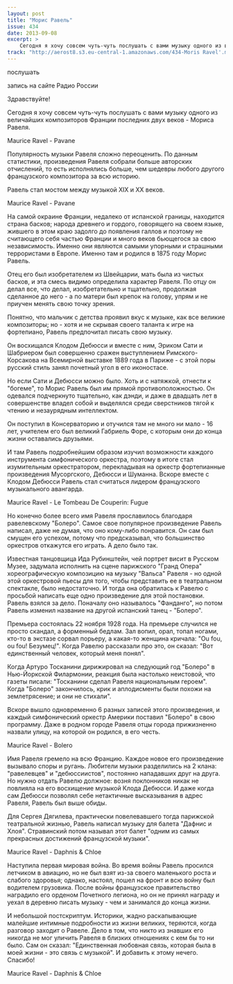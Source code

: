 ```yaml
---
layout: post
title: "Морис Равель"
issue: 434
date: 2013-09-08
excerpt: >
    Сегодня я хочу совсем чуть-чуть послушать с вами музыку одного из величайших композиторов Франции последних двух веков - Мориса Равеля.
track: "http://aerost8.s3.eu-central-1.amazonaws.com/434-Moris Ravel'.mp3"
---
```


послушать

запись на сайте Радио России

Здравствуйте!

Сегодня я хочу совсем чуть-чуть послушать с вами музыку одного из величайших композиторов Франции последних двух веков - Мориса Равеля.

Maurice Ravel - Pavane

Популярность музыки Равеля сложно переоценить. По данным статистики, произведения Равеля собрали больше авторских отчислений, то есть исполнялись больше, чем шедевры любого другого французского композитора за всю историю.

Равель стал мостом между музыкой XIX и XX веков.

Maurice Ravel - Pavane

На самой окраине Франции, недалеко от испанской границы, находится страна басков; народа древнего и гордого, говорящего на своем языке, жившего в этом краю задолго до появления галлов и поэтому не считающего себя частью Франции и много веков бьющегося за свою независимость. Именно они являются самыми упорными и страшными террористами в Европе. Именно там и родился в 1875 году Морис Равель.

Отец его был изобретателем из Швейцарии, мать была из чистых басков, и эта смесь видимо определила характер Равеля. По отцу он делал все, что делал, изобретательно и тщательно, продолжая сделанное до него - а по матери был крепок на голову, упрям и не приучен менять свою точку зрения.

Понятно, что мальчик с детства проявил вкус к музыке, как все великие композиторы; но - хотя и не скрывая своего таланта к игре на фортепиано, Равель предпочитал писать свою музыку.

Он восхищался Клодом Дебюсси и вместе с ним, Эриком Сати и Шабриером был совершенно сражен выступлением Римского-Корсакова на Всемирной выставке 1889 года в Париже - с этой поры русский стиль занял почетный угол в его иконостасе.

Но если Сати и Дебюсси можно было. Хоть и с натяжкой, отнести к "богеме", то Морис Равель был им прямой противоположностью. Он одевался подчеркнуто тщательно, как дэнди, и даже в двадцать лет в совершенстве владел собой и выделялся среди сверстников тягой к чтению и незаурядным интеллектом.

Он поступил в Консерваторию и отучился там не много ни мало - 16 лет, учителем его был великий Габриель Форе, с которым они до конца жизни оставались друзьями.

И там Равель подробнейшим образом изучил возможности каждого инструмента симфонического оркестра, поэтому в итоге стал изумительным оркестратором, перекладывая на оркестр фортепианные произведения Мусоргского, Дебюсси и Шуманна. Вскоре вместе с Клодом Дебюсси Равель стал считаться лидером французского музыкального авангарда.

Maurice Ravel - Le Tombeau De Couperin: Fugue

Но конечно более всего имя Равеля прославилось благодаря равелевскому "Болеро". Самое свое популярное произведение Равель написал, даже не думая, что оно кому-либо понравится. Он сам был смущен его успехом, потому что предсказывал, что большинство оркестров откажутся его играть. А дело было так.

Известная танцовщица Ида Рубинштейн, чей портрет висит в Русском Музее, задумала исполнить на сцене парижского "Гранд Опера" хореографическую композицию на музыку "Вальса" Равеля - но одной этой оркестровой пьесы для того, чтобы представить ее в театральном спектакле, было недостаточно. И тогда она обратилась к Равелю с просьбой написать еще одно произведение для этой постановки. Равель взялся за дело. Поначалу оно называлось "Фанданго", но потом Равель изменил название на другой испанский танец - "Болеро".

Премьера состоялась 22 ноября 1928 года. На премьере случился не просто скандал, а форменный бедлам. Зал вопил, орал, топал ногами, кто-то в экстазе сорвал порьеру, а какая-то женщина кричала: "Ou fou, ou fou! Безумец!". Когда Равелю рассказали про это, он сказал: "Вот единственный человек, который меня понял".

Когда Артуро Тосканини дирижировал на следующий год "Болеро" в Нью-Йоркской Филармонии, реакция была настолько неистовой, что газеты писали: "Тосканини сделал Равеля национальным героем". Когда "Болеро" закончилось, крик и аплодисменты были похожи на землетрясение; и они не стихали".

Вскоре вышло одновременно 6 разных записей этого произведения, и каждый симфонический оркестр Америки поставил "Болеро" в свою программу. Даже в родном городе Равеля отцы города прижизненно назвали улицу, на которой он родился, в его честь.

Maurice Ravel - Bolero

Имя Равеля гремело на всю Францию. Каждое новое его произведение вызывало споры и ругань. Любители музыки разделились на 2 клана: "равелевцев" и "дебюссиистов", постоянно нападавших друг на друга. Но нужно отдать Равелю должное: возня поклонников никак не повлияла на его восхищение музыкой Клода Дебюсси. И даже когда сам Дебюсси позволял себе нетактичные высказывания в адрес Равеля, Равель был выше обиды.

Для Сергея Дягилева, практически повелевавшего тогда парижской театральной жизнью, Равель написал музыку для балета "Дафнис и Хлоя". Стравинский потом называл этот балет "одним из самых прекрасных достижений французской музыки".

Maurice Ravel - Daphnis & Chloe

Наступила первая мировая война. Во время войны Равель просился летчиком в авиацию, но не был взят из-за своего маленького роста и слабого здоровья; однако, настоял, пошел на фронт и всю войну был водителем грузовика. После войны французское правительство наградило его орденом Почетного легиона, но он не принял награду и уехал в деревню писать музыку - чем и занимался до конца жизни.

И небольшой постскриптум. Историки, жадно раскапывающие малейшие интимные подробности из жизни великих, теряются, когда разговор заходит о Равеле. Дело в том, что никто из знавших его никогда не мог уличить Равеля в близких отношениях с кем бы то ни было. Сам он сказал: "Единственная любовная связь, которая была в моей жизни - это связь с музыкой". И добавить к этому нечего. Спасибо!

Maurice Ravel - Daphnis & Chloe
